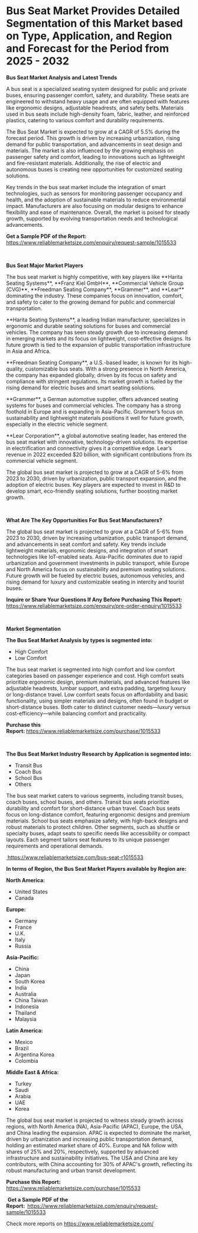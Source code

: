 <p><h1>Bus Seat Market Provides Detailed Segmentation of this Market based on Type, Application, and Region and Forecast for the Period from 2025 - 2032</h1></p><p><strong>Bus Seat Market Analysis and Latest Trends</strong></p>
<p><p>A bus seat is a specialized seating system designed for public and private buses, ensuring passenger comfort, safety, and durability. These seats are engineered to withstand heavy usage and are often equipped with features like ergonomic designs, adjustable headrests, and safety belts. Materials used in bus seats include high-density foam, fabric, leather, and reinforced plastics, catering to various comfort and durability requirements.</p><p>The Bus Seat Market is expected to grow at a CAGR of 5.5% during the forecast period. This growth is driven by increasing urbanization, rising demand for public transportation, and advancements in seat design and materials. The market is also influenced by the growing emphasis on passenger safety and comfort, leading to innovations such as lightweight and fire-resistant materials. Additionally, the rise of electric and autonomous buses is creating new opportunities for customized seating solutions.</p><p>Key trends in the bus seat market include the integration of smart technologies, such as sensors for monitoring passenger occupancy and health, and the adoption of sustainable materials to reduce environmental impact. Manufacturers are also focusing on modular designs to enhance flexibility and ease of maintenance. Overall, the market is poised for steady growth, supported by evolving transportation needs and technological advancements.</p></p>
<p><strong>Get a Sample PDF of the Report:&nbsp;</strong> <a href="https://www.reliablemarketsize.com/enquiry/request-sample/1015533?utm_campaign=1939&utm_medium=2&utm_source=Github&utm_content=ia&utm_term=23012025&utm_id=bus-seat">https://www.reliablemarketsize.com/enquiry/request-sample/1015533</a></p>
<p>&nbsp;</p>
<p><strong>Bus Seat Major Market Players</strong></p>
<p><p>The bus seat market is highly competitive, with key players like **Harita Seating Systems**, **Franz Kiel GmbH**, **Commercial Vehicle Group (CVG)**, **Freedman Seating Company**, **Grammer**, and **Lear** dominating the industry. These companies focus on innovation, comfort, and safety to cater to the growing demand for public and commercial transportation.</p><p>**Harita Seating Systems**, a leading Indian manufacturer, specializes in ergonomic and durable seating solutions for buses and commercial vehicles. The company has seen steady growth due to increasing demand in emerging markets and its focus on lightweight, cost-effective designs. Its future growth is tied to the expansion of public transportation infrastructure in Asia and Africa.</p><p>**Freedman Seating Company**, a U.S.-based leader, is known for its high-quality, customizable bus seats. With a strong presence in North America, the company has expanded globally, driven by its focus on safety and compliance with stringent regulations. Its market growth is fueled by the rising demand for electric buses and smart seating solutions.</p><p>**Grammer**, a German automotive supplier, offers advanced seating systems for buses and commercial vehicles. The company has a strong foothold in Europe and is expanding in Asia-Pacific. Grammer’s focus on sustainability and lightweight materials positions it well for future growth, especially in the electric vehicle segment.</p><p>**Lear Corporation**, a global automotive seating leader, has entered the bus seat market with innovative, technology-driven solutions. Its expertise in electrification and connectivity gives it a competitive edge. Lear’s revenue in 2022 exceeded $20 billion, with significant contributions from its commercial vehicle segment.</p><p>The global bus seat market is projected to grow at a CAGR of 5-6% from 2023 to 2030, driven by urbanization, public transport expansion, and the adoption of electric buses. Key players are expected to invest in R&D to develop smart, eco-friendly seating solutions, further boosting market growth.</p></p>
<p>&nbsp;</p>
<p><strong>What Are The Key Opportunities For Bus Seat Manufacturers?</strong></p>
<p><p>The global bus seat market is projected to grow at a CAGR of 5-6% from 2023 to 2030, driven by increasing urbanization, public transport demand, and advancements in seat comfort and safety. Key trends include lightweight materials, ergonomic designs, and integration of smart technologies like IoT-enabled seats. Asia-Pacific dominates due to rapid urbanization and government investments in public transport, while Europe and North America focus on sustainability and premium seating solutions. Future growth will be fueled by electric buses, autonomous vehicles, and rising demand for luxury and customizable seating in intercity and tourist buses.</p></p>
<p><strong>Inquire or Share Your Questions If Any Before Purchasing This Report:</strong> <a href="https://www.reliablemarketsize.com/enquiry/pre-order-enquiry/1015533?utm_campaign=1939&utm_medium=2&utm_source=Github&utm_content=ia&utm_term=23012025&utm_id=bus-seat">https://www.reliablemarketsize.com/enquiry/pre-order-enquiry/1015533</a></p>
<p>&nbsp;</p>
<p><strong>Market Segmentation</strong></p>
<p><strong>The Bus Seat Market Analysis by types is segmented into:</strong></p>
<p><ul><li>High Comfort</li><li>Low Comfort</li></ul></p>
<p><p>The bus seat market is segmented into high comfort and low comfort categories based on passenger experience and cost. High comfort seats prioritize ergonomic design, premium materials, and advanced features like adjustable headrests, lumbar support, and extra padding, targeting luxury or long-distance travel. Low comfort seats focus on affordability and basic functionality, using simpler materials and designs, often found in budget or short-distance buses. Both cater to distinct customer needs—luxury versus cost-efficiency—while balancing comfort and practicality.</p></p>
<p><strong>Purchase this Report:&nbsp;</strong><a href="https://www.reliablemarketsize.com/purchase/1015533?utm_campaign=1939&utm_medium=2&utm_source=Github&utm_content=ia&utm_term=23012025&utm_id=bus-seat">https://www.reliablemarketsize.com/purchase/1015533</a></p>
<p>&nbsp;</p>
<p><strong>The Bus Seat Market Industry Research by Application is segmented into:</strong></p>
<p><ul><li>Transit Bus</li><li>Coach Bus</li><li>School Bus</li><li>Others</li></ul></p>
<p><p>The bus seat market caters to various segments, including transit buses, coach buses, school buses, and others. Transit bus seats prioritize durability and comfort for short-distance urban travel. Coach bus seats focus on long-distance comfort, featuring ergonomic designs and premium materials. School bus seats emphasize safety, with high-back designs and robust materials to protect children. Other segments, such as shuttle or specialty buses, adapt seats to specific needs like accessibility or compact layouts. Each segment tailors seat features to its unique passenger requirements and operational demands.</p></p>
<p><a href="https://www.reliablemarketsize.com/bus-seat-r1015533?utm_campaign=1939&utm_medium=2&utm_source=Github&utm_content=ia&utm_term=23012025&utm_id=bus-seat">&nbsp;https://www.reliablemarketsize.com/bus-seat-r1015533</a></p>
<p><strong>In terms of Region, the Bus Seat Market Players available by Region are:</strong></p>
<p>
    <p> <strong> North America: </strong>
        <ul>
            <li>United States</li>
            <li>Canada</li>
        </ul>
        </p> 
    <p> <strong> Europe: </strong>
        <ul>
            <li>Germany</li>
            <li>France</li>
            <li>U.K.</li>
            <li>Italy</li>
            <li>Russia</li>
        </ul>
        </p> 
    <p> <strong> Asia-Pacific: </strong>
        <ul>
            <li>China</li>
            <li>Japan</li>
            <li>South Korea</li>
            <li>India</li>
            <li>Australia</li>
            <li>China Taiwan</li>
            <li>Indonesia</li>
            <li>Thailand</li>
            <li>Malaysia</li>
        </ul>
        </p> 
    <p> <strong> Latin America: </strong>
        <ul>
            <li>Mexico</li>
            <li>Brazil</li>
            <li>Argentina Korea</li>
            <li>Colombia</li>
        </ul>
        </p> 
    <p> <strong> Middle East & Africa: </strong>
        <ul>
            <li>Turkey</li>
            <li>Saudi</li>
            <li>Arabia</li>
            <li>UAE</li>
            <li>Korea</li>
        </ul>
    </p>
    </p>
<p><p>The global bus seat market is projected to witness steady growth across regions, with North America (NA), Asia-Pacific (APAC), Europe, the USA, and China leading the expansion. APAC is expected to dominate the market, driven by urbanization and increasing public transportation demand, holding an estimated market share of 40%. Europe and NA follow with shares of 25% and 20%, respectively, supported by advanced infrastructure and sustainability initiatives. The USA and China are key contributors, with China accounting for 30% of APAC's growth, reflecting its robust manufacturing and urban transit development.</p></p>
<p><strong>Purchase this Report: </strong><a href="https://www.reliablemarketsize.com/purchase/1015533?utm_campaign=1939&utm_medium=2&utm_source=Github&utm_content=ia&utm_term=23012025&utm_id=bus-seat">https://www.reliablemarketsize.com/purchase/1015533</a></p>
<p>&nbsp;<strong>Get a Sample PDF of the Report:&nbsp;&nbsp;</strong><a href="https://www.reliablemarketsize.com/enquiry/request-sample/1015533?utm_campaign=1939&utm_medium=2&utm_source=Github&utm_content=ia&utm_term=23012025&utm_id=bus-seat">https://www.reliablemarketsize.com/enquiry/request-sample/1015533</a></p>
<p><strong></strong></p>
<p>Check more reports on <a href="https://www.reliablemarketsize.com/?utm_campaign=1939&utm_medium=2&utm_source=Github&utm_content=ia&utm_term=23012025&utm_id=bus-seat">https://www.reliablemarketsize.com/</a></p>